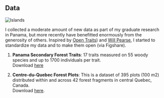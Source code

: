 ## Data  
![Islands](/images/ElJiral_paisaje_b_w3.png)  

I collected a moderate amount of new data as part of my graduate research in Panama, but more recently 
have benefitted enormously from the generosity of others. Inspired by 
[Open Traits](https://opentraits.org)) and [Will Pearse](http://pearselab.com/), I started to 
standardize my data and to make them open (via Figshare).   

1. __Panama Secondary Forest Traits__: 17 traits measured on 55 woody species and up to 1700 individuals per trait.  
   Download [here](https://figshare.com/articles/Functional_Leaf_Traits_55_spp_in_central_Panama_/1402253)    
   
2. __Centre-du-Quebec Forest Plots__: This is a dataset of 395 plots (100 m2) distributed within and across 42 forest fragments in central Quebec, Canada.  
   Download [here](https://figshare.com/articles/Centre_du_Quebec_Forest_Plots/10325681).

